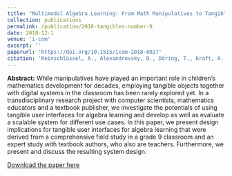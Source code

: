 ```yaml
---
title: "Multimodal Algebra Learning: From Math Manipulatives to Tangible User Interfaces"
collection: publications
permalink: /publication/2018-tangibles-number-0
date: 2018-12-1
venue: 'i-com'
excerpt: ''
paperurl: 'https://doi.org/10.1515/icom-2018-0027'
citation: 'Reinschlüssel, A., Alexandrovsky, D., Döring, T., Kraft, A., Braukmüller, M., Janßen, T., Reid, D., Vallejo, E., Bikner-Ahsbahs, A. & Malaka, R. (2018). Multimodal Algebra Learning: From Math Manipulatives to Tangible User Interfaces. i-com, 17(3), 201-209.'
---
```

**Abstract:** While manipulatives have played an important role in children’s mathematics development for decades, employing tangible objects together with digital systems in the classroom has been rarely explored yet. In a transdisciplinary research project with computer scientists, mathematics educators and a textbook publisher, we investigate the potentials of using tangible user interfaces for algebra learning and develop as well as evaluate a scalable system for different use cases. In this paper, we present design implications for tangible user interfaces for algebra learning that were derived from a comprehensive field study in a grade 9 classroom and an expert study with textbook authors, who also are teachers. Furthermore, we present and discuss the resulting system design.

[Download the paper here](https://www.degruyter.com/document/doi/10.1515/icom-2018-0027/html)

